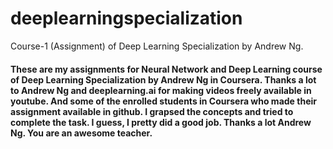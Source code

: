 # deeplearningspecialization
Course-1 (Assignment) of Deep Learning Specialization by Andrew Ng.

<h4> These are my assignments for Neural Network and Deep Learning course of Deep Learning Specialization by Andrew Ng in Coursera. Thanks a lot to Andrew Ng and deeplearning.ai for making videos freely available in youtube. And some of the enrolled students in Coursera who made their assignment available in github. I grapsed the concepts and tried to complete the task. I guess, I pretty did a good job. Thanks a lot Andrew Ng. You are an awesome teacher.</h4>
